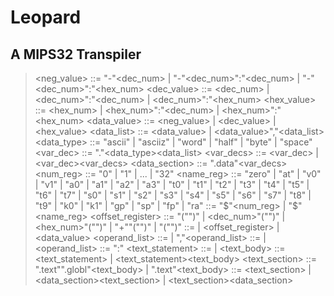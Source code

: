 # Leopard

## A MIPS32 Transpiler

> <neg_value> ::= "-"<dec_num> | "-"<dec_num>":"<dec_num> | "-"<dec_num>":"<hex_num>
> <dec_value> ::= <dec_num> | <dec_num>":"<dec_num> | <dec_num>":"<hex_num>
> <hex_value> ::= <hex_num> | <hex_num>":"<dec_num> | <hex_num>":"<hex_num>
> <data_value> ::= <neg_value> | <dec_value> | <hex_value>
> <data_list> ::= <data_value> | <data_value>","<data_list>
> <data_type> ::= "ascii" | "asciiz" | "word" | "half" | "byte" | "space"
> <var_dec> ::= "."<data_type><data_list>
> <var_decs> ::= <var_dec> | <var_dec><var_decs>
> <data_section> ::= ".data"<var_decs>
> <num_reg> ::= "0" | "1" | ... | "32"
> <name_reg> ::= "zero" | "at" | "v0" | "v1" | "a0" | "a1" | "a2" | "a3"
> | "t0" | "t1" | "t2" | "t3" | "t4" | "t5" | "t6" | "t7"
> | "s0" | "s1" | "s2" | "s3" | "s4" | "s5" | "s6" | "s7"
> | "t8" | "t9" | "k0" | "k1" | "gp" | "sp" | "fp" | "ra"
> <register> ::= "$"<num_reg> | "$"<name_reg>
> <offset_register> ::= "("<register>")"
> | <dec_num>"("<register>")"
> | <hex_num>"("<register>")"
> | <string>"+""("<register>")"
> | <string>"("<register>")"
> <operand> ::= <register> | <offset_register> | <data_value>
> <operand_list> ::= <operand> | <operand>","<operand_list>
> <instruction> ::= <opcode> | <opcode><operand_list>
> <label> ::= <string>":"
> <text_statement> ::= <label> | <instruction>
> <text_body> ::= <text_statement> | <text_statement><text_body>
> <text_section> ::= ".text"".globl"<string><text_body>
> | ".text"<text_body>
> <program> ::= <text_section>
> | <data_section><text_section>
> | <text_section><data_section>

